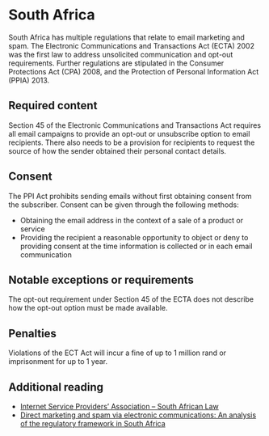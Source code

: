 # South Africa
South Africa has multiple regulations that relate to email marketing and spam. The Electronic Communications and Transactions Act (ECTA) 2002 was the first law to address unsolicited communication and opt-out requirements. Further regulations are stipulated in the Consumer Protections Act (CPA) 2008, and the Protection of Personal Information Act (PPIA) 2013.

## Required content
Section 45 of the Electronic Communications and Transactions Act requires all email campaigns to provide an opt-out or unsubscribe option to email recipients. There also needs to be a provision for recipients to request the source of how the sender obtained their personal contact details.

## Consent
The PPI Act prohibits sending emails without first obtaining consent from the subscriber. Consent can be given through the following methods:

- Obtaining the email address in the context of a sale of a product or service
- Providing the recipient a reasonable opportunity to object or deny to providing consent at the time information is collected or in each email communication

## Notable exceptions or requirements
The opt-out requirement under Section 45 of the ECTA does not describe how the opt-out option must be made available.

## Penalties
Violations of the ECT Act will incur a fine of up to 1 million rand or imprisonment for up to 1 year.

## Additional reading
- [Internet Service Providers’ Association – South African Law](https://ispa.org.za/spam/south-african-law/)
- [Direct marketing and spam via electronic communications: An analysis of the regulatory framework in South Africa](http://www.scielo.org.za/scielo.php?script=sci_arttext&pid=S2225-71602014000200004)
